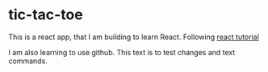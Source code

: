 # tic-tac-toe

This is a react app, that I am building to learn React.
Following [react tutorial](https://reactjs.org/tutorial/tutorial.html)

I am also learning to use github. This text is to test changes and text commands.
